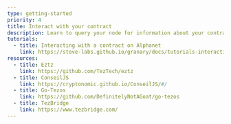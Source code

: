 ```yaml
---
type: getting-started
priority: 4
title: Interact with your contract
description: Learn to query your node for information about your contracts. Start building applications.
tutorials:
  - title: Interacting with a contract on Alphanet
    link: https://stove-labs.github.io/granary/docs/tutorials-interacting-with-a-tezos-smart-contract
resources:
  - title: Eztz
    link: https://github.com/TezTech/eztz
  - title: ConseilJS
    link: https://cryptonomic.github.io/ConseilJS/#/
  - title: Go-Tezos
    link: https://github.com/DefinitelyNotAGoat/go-tezos
  - title: TezBridge
    link: https://www.tezbridge.com/
---
```

